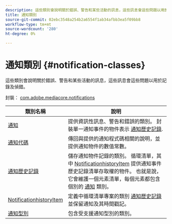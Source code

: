 ```yaml
---
description: 這些類別會說明關於錯誤、警告和某些活動的訊息，這些訊息會這些問題以用於記錄及偵錯。
title: 通知類別
source-git-commit: 02ebc3548a254b2a6554f1ab34afbb3ea5f09bb8
workflow-type: tm+mt
source-wordcount: '280'
ht-degree: 0%

---
```


# 通知類別 {#notification-classes}

這些類別會說明關於錯誤、警告和某些活動的訊息，這些訊息會這些問題以用於記錄及偵錯。

封裝： [com.adobe.mediacore.notifications](https://help.adobe.com/en_US/primetime/api/psdk/asdoc-dhls_1.4/com/adobe/mediacore/notifications/package-detail.html)

| 類別名稱 | 說明 |
|---|---|
| [通知](https://help.adobe.com/en_US/primetime/api/psdk/asdoc-dhls_1.4/com/adobe/mediacore/notifications/Notification.html) | 提供資訊性訊息、警告和錯誤的類別。 封裝單一通知事件的物件表示 [通知歷史記錄](https://help.adobe.com/en_US/primetime/api/psdk/asdoc-dhls_1.4/com/adobe/mediacore/notifications/NotificationHistory.html). |
| [通知代碼](https://help.adobe.com/en_US/primetime/api/psdk/asdoc-dhls_1.4/com/adobe/mediacore/notifications/NotificationCode.html) | 傳回與提供的通知程式碼相關的說明，並提供通知物件的數值常數。 |
| [通知歷史記錄](https://help.adobe.com/en_US/primetime/api/psdk/asdoc-dhls_1.4/com/adobe/mediacore/notifications/NotificationHistory.html) | 儲存通知物件記錄的類別。 循環清單，其中 [NotificationhistoryItem](https://help.adobe.com/en_US/primetime/api/psdk/asdoc-dhls_1.4/com/adobe/mediacore/notifications/NotificationHistoryItem.html) 提供通知事件歷史記錄清單存取權的物件。 也就是說，它會維護一個元素清單，每個元素都包含個別的 [通知](https://help.adobe.com/en_US/primetime/api/psdk/asdoc-dhls_1.4/com/adobe/mediacore/notifications/Notification.html) 類別。 |
| [NotificationhistoryItem](https://help.adobe.com/en_US/primetime/api/psdk/asdoc-dhls_1.4/com/adobe/mediacore/notifications/NotificationHistoryItem.html) | 定義中循環清單專案的類別 [通知歷史記錄](https://help.adobe.com/en_US/primetime/api/psdk/asdoc-dhls_1.4/com/adobe/mediacore/notifications/NotificationHistory.html) 並保留通知及其時間戳記。 |
| [通知型別](https://help.adobe.com/en_US/primetime/api/psdk/asdoc-dhls_1.4/com/adobe/mediacore/notifications/NotificationType.html) | 包含受支援通知型別的類別。 |
